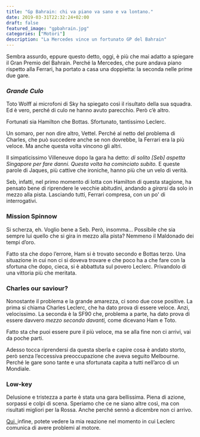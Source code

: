 ```yaml
---
title: "Gp Bahrain: chi va piano va sano e va lontano."
date: 2019-03-31T22:32:24+02:00
draft: false
featured_image: "gpbahrain.jpg"
categories: ["Motori"]
description: "La Mercedes vince un fortunato GP del Bahrain"
---
```



Sembra assurdo, eppure questo detto, oggi, è più che mai adatto a spiegare il Gran Premio del Bahrain. Perché la Mercedes, che pure andava piano rispetto alla Ferrari, ha portato a casa una doppietta: la seconda nelle prime due gare. 

### _Grande Culo_ 
Toto Wolff ai microfoni di Sky ha spiegato così il risultato della sua squadra. Ed è vero, perché di culo ne hanno avuto parecchio. Però c’è altro.

Fortunati sia Hamilton che Bottas. Sfortunato, tantissimo Leclerc. 

Un somaro, per non dire altro, Vettel. Perché al netto del problema di Charles, che può succedere anche se non dovrebbe, la Ferrari era la più veloce. Ma anche questa volta vincono gli altri. 

Il simpaticissimo Villeneuve dopo la gara ha detto: _di solito [Seb] aspetta Singapore per fare danni. Questa volta ha cominciato subito._ E queste parole di Jaques, più cattive che ironiche, hanno più che un velo di verità. 

Seb, infatti, nel primo momento di lotta con Hamilton di questa stagione, ha pensato bene di riprendere le vecchie abitudini, andando a _girarsi_ da solo in mezzo alla pista. Lasciando tutti, Ferrari compresa, con un po' di interrogativi. 

### Mission Spinnow
Si scherza, eh. Voglio bene a Seb. Però, insomma… Possibile che sia sempre lui quello che si gira in mezzo alla pista? Nemmeno il Maldonado dei tempi d’oro. 

Fatto sta che dopo l’errore, Ham si è trovato secondo e Bottas terzo. Una situazione in cui non ci si doveva trovare e che poco ha a che fare con la sfortuna che dopo, cieca, si è abbattuta sul povero Leclerc. Privandolo di una vittoria più che meritata.

### Charles our saviour?
Nonostante il problema e la grande amarezza, ci sono due cose positive. La prima si chiama Charles Leclerc, che ha dato prova di essere veloce. Anzi, velocissimo. La seconda è la SF90 che, problema a parte, ha dato prova di essere davvero _mezzo secondo davanti,_ come dicevano Ham e Toto. 

Fatto sta che puoi essere pure il più veloce, ma se alla fine non ci arrivi, vai da poche parti. 

Adesso tocca riprendersi da questa sberla e capire cosa è andato storto, però senza l’eccessiva preoccupazione che aveva seguito Melbourne. Perché le gare sono tante e una sfortunata capita a tutti nell’arco di un Mondiale. 

### Low-key
Delusione e tristezza a parte è stata una gara bellissima. Piena di azione, sorpassi e colpi di scena. Speriamo che ce ne siano altre così, ma con risultati migliori per la Rossa. Anche perché sennò a dicembre non ci arrivo. 

<a href="https://www.youtube.com/watch?v=oiTupZ1m7MQ" target="_blank" rel="nofollow" title="Qui"> Qui, </a> infine, potete vedere la mia reazione nel momento in cui Leclerc comunica di avere problemi al motore. 


